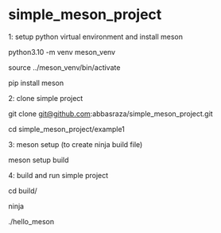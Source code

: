 # simple_meson_project

1: setup python virtual environment and install meson

python3.10 -m venv meson_venv

source ../meson_venv/bin/activate

pip install meson

2: clone simple project

git clone  git@github.com:abbasraza/simple_meson_project.git

cd simple_meson_project/example1

3: meson setup (to create ninja build file)

meson setup build

4: build and run simple project

cd build/

ninja 

./hello_meson

